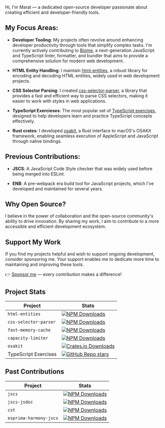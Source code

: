 Hi, I'm Marat — a dedicated open-source developer passionate about creating efficient and developer-friendly tools.

## My Focus Areas:

* **Developer Tooling**: My projects often revolve around enhancing developer productivity through tools that simplify complex tasks.
I'm currently actively contributing to [Biome](https://biomejs.dev/), a next-generation JavaScript and TypeScript linter, formatter, and bundler that aims to provide a comprehensive solution for modern web development.

* **HTML Entity Handling**: I maintain [html-entities](https://github.com/mdevils/html-entities), a robust library for encoding and decoding HTML entities, widely used in web development projects.

* **CSS Selector Parsing**: I created [css-selector-parser](https://github.com/mdevils/css-selector-parser), a library that provides a fast and efficient way to parse CSS selectors, making it easier to work with styles in web applications.

* **TypeScript Exercieses**: The most popular set of [TypeScript exercises](https://typescript-exercises.github.io/), designed to help developers learn and practice TypeScript concepts effectively.

* **Rust crates**: I developed [osakit](https://crates.io/crates/osakit), a Rust interface to macOS's OSAKit framework, enabling seamless execution of AppleScript and JavaScript through native bindings.

## Previous Contributions:

* **JSCS**: A JavaScript Code Style checker that was widely used before being merged into ESLint.

* **ENB**: A pre-webpack era build tool for JavaScript projects, which I've developed and maintained for several years. 

## Why Open Source?

I believe in the power of collaboration and the open-source community's ability to drive innovation. By sharing my work, I aim to contribute to a more accessible and efficient development ecosystem.

## Support My Work

If you find my projects helpful and wish to support ongoing development, consider sponsoring me. Your support enables me to dedicate more time to maintaining and improving these tools.

👉 [Sponsor me](https://github.com/sponsors/mdevils) — every contribution makes a difference!

## Project Stats

| Project               | Stats                                                                                                                    |
|-----------------------|--------------------------------------------------------------------------------------------------------------------------|
| `html-entities`       | [![NPM Downloads](https://img.shields.io/npm/dm/html-entities)](https://www.npmjs.com/package/html-entities)             |
| `css-selector-parser` | [![NPM Downloads](https://img.shields.io/npm/dm/css-selector-parser)](https://www.npmjs.com/package/css-selector-parser) |
| `fast-memory-cache`   | [![NPM Downloads](https://img.shields.io/npm/dm/fast-memory-cache)](https://www.npmjs.com/package/fast-memory-cache)     |
| `capacity-limiter`    | [![NPM Downloads](https://img.shields.io/npm/dm/capacity-limiter)](https://www.npmjs.com/package/capacity-limiter)       |
| `osakit`              | [![Crates.io Downloads](https://img.shields.io/crates/d/osakit)](https://crates.io/crates/osakit)                        |
| TypeScript Exercises  | [![GitHub Repo stars](https://img.shields.io/github/stars/typescript-exercises/typescript-exercises)](https://github.com/typescript-exercises/typescript-exercises) |

## Past Contributions

| Project                | Stats                                                                                                                      |
|------------------------|----------------------------------------------------------------------------------------------------------------------------|
| `jscs`                 | [![NPM Downloads](https://img.shields.io/npm/dm/jscs)](https://www.npmjs.com/package/jscs)                                 |
| `jscs-jsdoc`           | [![NPM Downloads](https://img.shields.io/npm/dm/jscs-jsdoc)](https://www.npmjs.com/package/jscs-jsdoc)                     |
| `cst`                  | [![NPM Downloads](https://img.shields.io/npm/dm/cst)](https://www.npmjs.com/package/cst)                                   |
| `esprima-harmony-jscs` | [![NPM Downloads](https://img.shields.io/npm/dm/esprima-harmony-jscs)](https://www.npmjs.com/package/esprima-harmony-jscs) |

